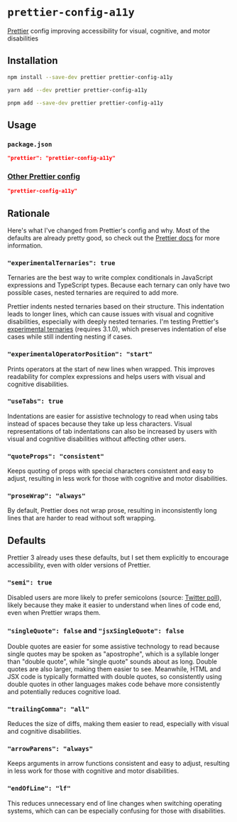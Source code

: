 # `prettier-config-a11y`

[Prettier](https://prettier.io/) config improving accessibility for visual,
cognitive, and motor disabilities

## Installation

```sh
npm install --save-dev prettier prettier-config-a11y
```

```sh
yarn add --dev prettier prettier-config-a11y
```

```sh
pnpm add --save-dev prettier prettier-config-a11y
```

## Usage

### `package.json`

```json
"prettier": "prettier-config-a11y"
```

### [Other Prettier config](https://prettier.io/docs/en/configuration.html)

```json
"prettier-config-a11y"
```

## Rationale

Here's what I've changed from Prettier's config and why. Most of the defaults
are already pretty good, so check out the
[Prettier docs](https://prettier.io/docs/en/options.html) for more information.

### `"experimentalTernaries": true`

Ternaries are the best way to write complex conditionals in JavaScript
expressions and TypeScript types. Because each ternary can only have two
possible cases, nested ternaries are required to add more.

Prettier indents nested ternaries based on their structure. This indentation
leads to longer lines, which can cause issues with visual and cognitive
disabilities, especially with deeply nested ternaries. I'm testing Prettier's
[experimental ternaries](https://prettier.io/blog/2023/11/13/curious-ternaries)
(requires 3.1.0), which preserves indentation of else cases while still
indenting nesting if cases.

### `"experimentalOperatorPosition": "start"`

Prints operators at the start of new lines when wrapped. This improves
readability for complex expressions and helps users with visual and cognitive
disabilities.

### `"useTabs": true`

Indentations are easier for assistive technology to read when using tabs instead
of spaces because they take up less characters. Visual representations of tab
indentations can also be increased by users with visual and cognitive
disabilities without affecting other users.

### `"quoteProps": "consistent"`

Keeps quoting of props with special characters consistent and easy to adjust,
resulting in less work for those with cognitive and motor disabilities.

### `"proseWrap": "always"`

By default, Prettier does not wrap prose, resulting in inconsistently long lines
that are harder to read without soft wrapping.

## Defaults

Prettier 3 already uses these defaults, but I set them explicitly to encourage
accessibility, even with older versions of Prettier.

### `"semi": true`

Disabled users are more likely to prefer semicolons (source:
[Twitter poll](https://twitter.com/nickemccurdy/status/1624305594415955973)),
likely because they make it easier to understand when lines of code end, even
when Prettier wraps them.

### `"singleQuote": false` and `"jsxSingleQuote": false`

Double quotes are easier for some assistive technology to read because single
quotes may be spoken as "apostrophe", which is a syllable longer than "double
quote", while "single quote" sounds about as long. Double quotes are also
larger, making them easier to see. Meanwhile, HTML and JSX code is typically
formatted with double quotes, so consistently using double quotes in other
languages makes code behave more consistently and potentially reduces cognitive
load.

### `"trailingComma": "all"`

Reduces the size of diffs, making them easier to read, especially with visual
and cognitive disabilities.

### `"arrowParens": "always"`

Keeps arguments in arrow functions consistent and easy to adjust, resulting in
less work for those with cognitive and motor disabilities.

### `"endOfLine": "lf"`

This reduces unnecessary end of line changes when switching operating systems,
which can can be especially confusing for those with disabilities.
